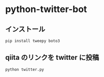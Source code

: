 # python-twitter-bot

## インストール

```
pip install tweepy boto3
```

## qiita のリンクを twitter に投稿

```
python twitter.py
```
